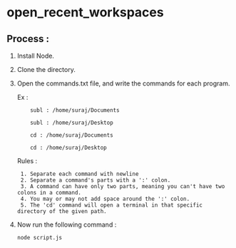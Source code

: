 # open_recent_workspaces

## Process :

1. Install Node.
2. Clone the directory.
3. Open the commands.txt file, and write the commands for each program.

    Ex :

    ```
        subl : /home/suraj/Documents

        subl : /home/suraj/Desktop

        cd : /home/suraj/Documents

        cd : /home/suraj/Desktop
    ```

    Rules :

        1. Separate each command with newline
        2. Separate a command's parts with a ':' colon.
        3. A command can have only two parts, meaning you can't have two colons in a command.
        4. You may or may not add space around the ':' colon.
        5. The 'cd' command will open a terminal in that specific directory of the given path.

4. Now run the following command :

    `node script.js`

























